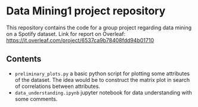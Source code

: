 # Data Mining1 project repository
This repository contains the code for a group project regarding data mining on a Spotify dataset. 
Link for report on Overleaf: https://it.overleaf.com/project/6537ca9b78408fdd94b01710

## Contents
- `preliminary_plots.py` a basic python script for plotting some attributes of the dataset. The idea would be to construct the matrix plot in search of correlations between attributes.
- `data_understanding.ipynb` jupyter notebook for data understanding with some comments.
